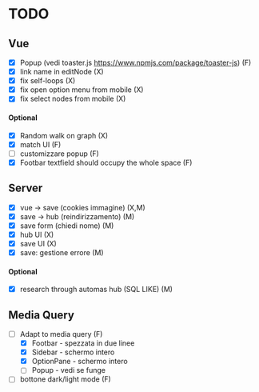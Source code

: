 # TODO
## Vue
- [x] Popup (vedi toaster.js https://www.npmjs.com/package/toaster-js) (F)
- [x] link name in editNode (X)
- [x] fix self-loops (X)
- [x] fix open option menu from mobile (X)
- [x] fix select nodes from mobile (X)
#### Optional
- [x] Random walk on graph (X)
- [x] match UI (F)
- [ ] customizzare popup (F)
- [x] Footbar textfield should occupy the whole space (F)

## Server
- [x] vue -> save (cookies immagine) (X,M)
- [x] save -> hub (reindirizzamento) (M)
- [x] save form (chiedi nome) (M)
- [x] hub UI (X)
- [x] save UI (X)
- [x] save: gestione errore (M)
#### Optional
- [x] research through automas hub (SQL LIKE) (M)
## Media Query
- [ ] Adapt to media query (F)
    - [x] Footbar - spezzata in due linee
    - [x] Sidebar -  schermo intero
    - [x] OptionPane - schermo intero
    - [ ] Popup - vedi se funge
- [ ] bottone dark/light mode (F)
